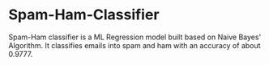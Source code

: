 # Spam-Ham-Classifier

Spam-Ham classifier is a ML Regression model built based on Naive Bayes' Algorithm. It classifies emails into spam and ham with an accuracy of about 0.9777.
